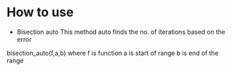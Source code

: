 # How to use

- Bisection auto
This method auto finds the no. of iterations based on the error

bisection_auto(f,a,b)
where f is function 
a is start of range
b is end of the range